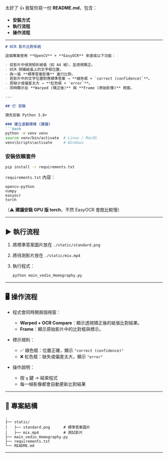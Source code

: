 太好了 👍
我幫你寫一份 **README.md**，包含：

* **安裝方式**
* **執行流程**
* **操作流程**

---

````markdown
# OCR 影片比對系統

這個專案使用 **OpenCV** + **EasyOCR** 來達成以下功能：

- 從影片中偵測矩形紙張（如 A4 紙），並透視矯正。  
- OCR 辨識紙張上的文字框位置。  
- 與一張 **標準答案影像** 進行比對。  
- 若影片中的文字位置對應標準答案 → **綠色框 + `correct (confidence)`**。  
- 若缺少或偏差太大 → **紅色框 + `error`**。  
- 同時顯示在 **Warped (矯正後)** 與 **Frame (原始影像)** 視窗。  

---

## 📦 安裝

請先安裝 Python 3.8+  

### 建立虛擬環境 (建議)
```bash
python -m venv venv
source venv/bin/activate  # Linux / MacOS
venv\Scripts\activate     # Windows
````

### 安裝依賴套件

```bash
pip install -r requirements.txt
```

`requirements.txt` 內容：

```
opencv-python
numpy
easyocr
torch
```

（⚠️ **建議安裝 GPU 版 torch**，不然 EasyOCR 會跑比較慢）

---

## ▶️ 執行流程

1. 將標準答案圖片放在 `./static/standard.png`
2. 將待測影片放在 `./static/mix.mp4`
3. 執行程式：

   ```bash
   python main_vedio_Homography.py
   ```

---

## 🖥️ 操作流程

* 程式會同時開兩個視窗：

  * **Warped + OCR Compare**：顯示透視矯正後的紙張比對結果。
  * **Frame**：顯示原始影片中的比對框與標示。

* 標示規則：

  * ✅ 綠色框：位置正確，顯示 `"correct (confidence)"`
  * ❌ 紅色框：缺失或偏差太大，顯示 `"error"`

* 操作說明：

  * 按 `q` 鍵 → 結束程式
  * 每一幀影像都會自動更新比對結果

---

## 📂 專案結構

```
.
├── static/
│   ├── standard.png      # 標準答案圖片
│   ├── mix.mp4           # 測試影片
├── main_vedio_Homography.py
├── requirements.txt
└── README.md
```

---
